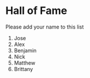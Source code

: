 # Hall of Fame
Please add your name to this list

1. Jose
2. Alex
3. Benjamin
4. Nick
5. Matthew
6. Brittany


